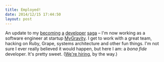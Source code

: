 ```yaml
---
title: Employed!
date: 2014/12/15 17:44:50
layout: post
---
```


An update to my [becoming](http://henrystanley.com/2014/08/25/the-twelve-second-code-year-part-1/) [a](http://henrystanley.com/2014/09/07/the-twelve-second-code-year-part-2/) [developer](http://henrystanley.com/2014/09/29/the-twelve-second-code-year-part-3/) [saga](http://henrystanley.com/2014/11/05/the-twelve-second-code-year-part-4/) – I'm now working as a software engineer at startup [MyGravity](http://mygravity.co). I get to work with a great team, hacking on Ruby, Grape, systems architecture and other fun things. I'm not sure I ever really believed it would happen, but here I am: a _bona fide_ developer. It's pretty sweet. ([We're hiring](https://angel.co/mygravity/jobs), by the way.)
